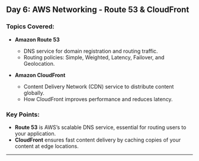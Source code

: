 ## Day 6: AWS Networking - Route 53 & CloudFront

### Topics Covered:
- **Amazon Route 53**
  - DNS service for domain registration and routing traffic.
  - Routing policies: Simple, Weighted, Latency, Failover, and Geolocation.
  
- **Amazon CloudFront**
  - Content Delivery Network (CDN) service to distribute content globally.
  - How CloudFront improves performance and reduces latency.

### Key Points:
- **Route 53** is AWS’s scalable DNS service, essential for routing users to your application.
- **CloudFront** ensures fast content delivery by caching copies of your content at edge locations.

---

